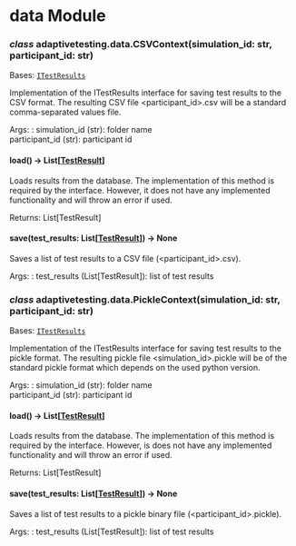 # data Module

### *class* adaptivetesting.data.CSVContext(simulation_id: str, participant_id: str)

Bases: [`ITestResults`](adaptivetesting.services.md#adaptivetesting.services.ITestResults)

Implementation of the ITestResults interface for
saving test results to the CSV format.
The resulting CSV file <participant_id>.csv
will be a standard comma-separated values file.

Args:
: simulation_id (str): folder name
  <br/>
  participant_id (str): participant id

#### load() → List[[TestResult](adaptivetesting.models.md#adaptivetesting.models.TestResult)]

Loads results from the database.
The implementation of this method is required
by the interface. However, it does not have
any implemented functionality and will throw an error
if used.

Returns: List[TestResult]

#### save(test_results: List[[TestResult](adaptivetesting.models.md#adaptivetesting.models.TestResult)]) → None

Saves a list of test results to a CSV file
(<participant_id>.csv).

Args:
: test_results (List[TestResult]): list of test results

### *class* adaptivetesting.data.PickleContext(simulation_id: str, participant_id: str)

Bases: [`ITestResults`](adaptivetesting.services.md#adaptivetesting.services.ITestResults)

Implementation of the ITestResults interface for
saving test results to the pickle format.
The resulting pickle file <simulation_id>.pickle
will be of the standard pickle format which depends
on the used python version.

Args:
: simulation_id (str): folder name
  <br/>
  participant_id (str): participant id

#### load() → List[[TestResult](adaptivetesting.models.md#adaptivetesting.models.TestResult)]

Loads results from the database.
The implementation of this method is required
by the interface. However, is does not have
any implemented functionality and will throw an error
if used.

Returns: List[TestResult]

#### save(test_results: List[[TestResult](adaptivetesting.models.md#adaptivetesting.models.TestResult)]) → None

Saves a list of test results to a pickle binary file
(<participant_id>.pickle).

Args:
: test_results (List[TestResult]): list of test results

